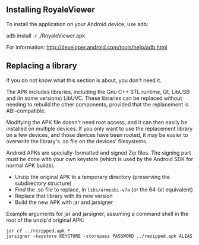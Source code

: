 Installing RoyaleViewer
-----------------------

To install the application on your Android device, use adb:

adb install -r ./RoyaleViewer.apk

For information: http://developer.android.com/tools/help/adb.html

Replacing a library
-------------------

If you do not know what this section is about, you don't need it.

The APK includes libraries, including the Gnu C++ STL runtime, Qt, LibUSB and (in some versions)
LibUVC.  These libraries can be replaced without needing to rebuild the other components, provided
that the replacement is ABI-compatible.

Modifying the APK file doesn't need root access, and it can then easily be installed on multiple
devices.  If you only want to use the replacement library on a few devices, and those devices have
been rooted, it may be easier to overwrite the library's .so file on the devices' filesystems.

Android APKs are specially-formatted and signed Zip files. The signing part must be done with your
own keystore (which is used by the Android SDK for normal APK builds).

* Unzip the original APK to a temporary directory (preserving the subdirectory structure)
* Find the .so file to replace, in `libs/armeabi-v7a` (or the 64-bit equivalent)
* Replace that library with its new version
* Build the new APK with jar and jarsigner

Example arguments for jar and jarsigner, assuming a command shell in the root of the unzip'd
original APK:

    jar cf ../rezipped.apk *
    jarsigner -keystore KEYSTORE -storepass PASSWORD ../rezipped.apk ALIAS
